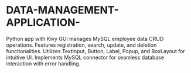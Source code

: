 # DATA-MANAGEMENT-APPLICATION-
Python app with Kivy GUI manages MySQL employee data CRUD operations. Features registration, search, update, and deletion functionalities. Utilizes TextInput, Button, Label, Popup, and BoxLayout for intuitive UI. Implements MySQL connector for seamless database interaction with error handling.
